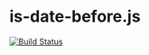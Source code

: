 # is-date-before.js
[![Build Status](https://travis-ci.org/e-conomic/is-date-before.js.svg?branch=master)](https://travis-ci.org/e-conomic/is-date-before.js)
